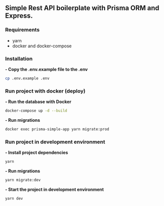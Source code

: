 ## Simple Rest API boilerplate with Prisma ORM and Express.

### Requirements

- yarn
- docker and docker-compose

### Installation

**- Copy the .env.example file to the .env**
```sh
cp .env.example .env
```

### Run project with docker (deploy)

**- Run the database with Docker**
```sh
docker-compose up -d --build
```

**- Run migrations**
```sh
docker exec prisma-simple-app yarn migrate:prod
```

### Run project in development environment

**- Install project dependencies**
```sh
yarn
```

**- Run migrations**
```sh
yarn migrate:dev
```

**- Start the project in development environment**
```sh
yarn dev
```
